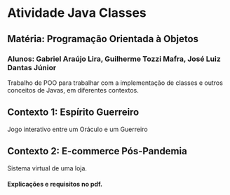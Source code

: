 # Atividade Java Classes
## Matéria: Programação Orientada à Objetos
### Alunos: Gabriel Araújo Lira, Guilherme Tozzi Mafra, José Luiz Dantas Júnior
Trabalho de POO para trabalhar com a implementação de classes e outros conceitos de Javas, em diferentes contextos.
## Contexto 1: Espírito Guerreiro
Jogo interativo entre um Oráculo e um Guerreiro
## Contexto 2: E-commerce Pós-Pandemia
Sistema virtual de uma loja.
#### Explicações e requisitos no pdf.
